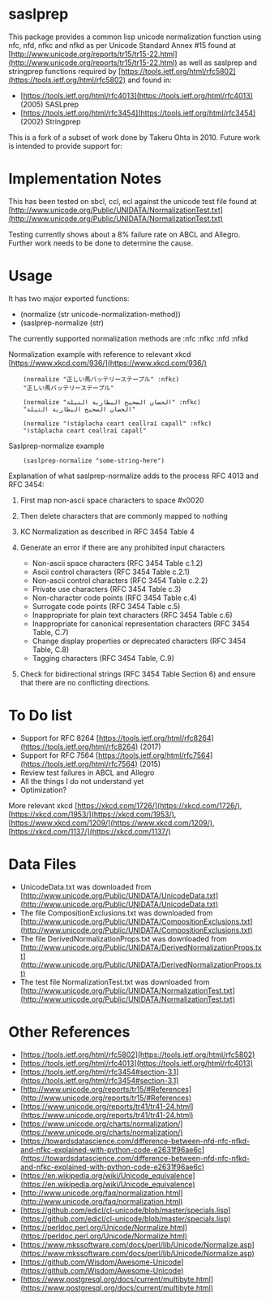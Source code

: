 # saslprep

This package provides a common lisp unicode normalization function using nfc, nfd, nfkc and nfkd as per Unicode Standard Annex #15 found at [http://www.unicode.org/reports/tr15/tr15-22.html](http://www.unicode.org/reports/tr15/tr15-22.html) as well as saslprep and stringprep functions required by  [https://tools.ietf.org/html/rfc5802](https://tools.ietf.org/html/rfc5802) and
found in:

  * [https://tools.ietf.org/html/rfc4013](https://tools.ietf.org/html/rfc4013) (2005) SASLprep
  * [https://tools.ietf.org/html/rfc3454](https://tools.ietf.org/html/rfc3454) (2002) Stringprep

This is a fork of a subset of work done by Takeru Ohta in 2010. Future work is intended to provide support for:

# Implementation Notes
This has been tested on sbcl, ccl, ecl against the unicode test file found at [http://www.unicode.org/Public/UNIDATA/NormalizationTest.txt](http://www.unicode.org/Public/UNIDATA/NormalizationTest.txt)

Testing currently shows about a 8% failure rate on ABCL and Allegro. Further work needs to be done to determine the cause.

# Usage
It has two major exported functions:

  * (normalize (str unicode-normalization-method))
  * (saslprep-normalize (str)

The currently supported normalization methods are :nfc :nfkc :nfd :nfkd

Normalization example with reference to relevant xkcd [https://www.xkcd.com/936/](https://www.xkcd.com/936/)

```common-lisp
    (normalize "正しい馬バッテリーステープル" :nfkc)
    "正しい馬バッテリーステープル"

    (normalize "الحصان الصحيح البطارية التيلة" :nfkc)
    "الحصان الصحيح البطارية التيلة"

    (normalize "اstáplacha ceart ceallraí capall" :nfkc)
    "اstáplacha ceart ceallraí capall"
```

Saslprep-normalize example
```common-lisp
    (saslprep-normalize "some-string-here")

```

Explanation of what saslprep-normalize adds to the process RFC 4013 and RFC 3454:

1. First map non-ascii space characters to space #x0020
2. Then delete characters that are commonly mapped to nothing
3. KC Normalization as described in RFC 3454 Table 4
4. Generate an error if there are any prohibited input characters

    * Non-ascii space characters (RFC 3454 Table c.1.2)
    * Ascii control characters (RFC 3454 Table c.2.1)
    * Non-ascii control characters (RFC 3454 Table c.2.2)
    * Private use characters (RFC 3454 Table c.3)
    * Non-character code points (RFC 3454 Table c.4)
    * Surrogate code points (RFC 3454 Table c.5)
    * Inappropriate for plain text characters (RFC 3454 Table c.6)
    * Inappropriate for canonical representation characters (RFC 3454 Table, C.7)
    * Change display properties or deprecated characters (RFC 3454 Table, C.8)
    * Tagging characters (RFC 3454 Table, C.9)

5. Check for bidirectional strings (RFC 3454 Table Section 6) and ensure that there are no conflicting directions.

# To Do list
  * Support for RFC 8264 [https://tools.ietf.org/html/rfc8264](https://tools.ietf.org/html/rfc8264) (2017)
  * Support for RFC 7564 [https://tools.ietf.org/html/rfc7564](https://tools.ietf.org/html/rfc7564) (2015)
  * Review test failures in ABCL and Allegro
  * All the things I do not understand yet
  * Optimization?

More relevant xkcd [https://xkcd.com/1726/](https://xkcd.com/1726/), [https://xkcd.com/1953/](https://xkcd.com/1953/), [https://www.xkcd.com/1209/](https://www.xkcd.com/1209/), [https://xkcd.com/1137/](https://xkcd.com/1137/)

# Data Files
  * UnicodeData.txt was downloaded from [http://www.unicode.org/Public/UNIDATA/UnicodeData.txt](http://www.unicode.org/Public/UNIDATA/UnicodeData.txt)
  * The file CompositionExclusions.txt was downloaded from [http://www.unicode.org/Public/UNIDATA/CompositionExclusions.txt](http://www.unicode.org/Public/UNIDATA/CompositionExclusions.txt)
  * The file DerivedNormalizationProps.txt was downloaded from [http://www.unicode.org/Public/UNIDATA/DerivedNormalizationProps.txt](http://www.unicode.org/Public/UNIDATA/DerivedNormalizationProps.txt)
  * The test file NormalizationTest.txt was downloaded from [http://www.unicode.org/Public/UNIDATA/NormalizationTest.txt](http://www.unicode.org/Public/UNIDATA/NormalizationTest.txt)

# Other References
  * [https://tools.ietf.org/html/rfc5802](https://tools.ietf.org/html/rfc5802)
  * [https://tools.ietf.org/html/rfc4013](https://tools.ietf.org/html/rfc4013)
  * [https://tools.ietf.org/html/rfc3454#section-3.1](https://tools.ietf.org/html/rfc3454#section-3.1)
  * [http://www.unicode.org/reports/tr15/#References](http://www.unicode.org/reports/tr15/#References)
  * [https://www.unicode.org/reports/tr41/tr41-24.html](https://www.unicode.org/reports/tr41/tr41-24.html)
  * [https://www.unicode.org/charts/normalization/](https://www.unicode.org/charts/normalization/)
  * [https://towardsdatascience.com/difference-between-nfd-nfc-nfkd-and-nfkc-explained-with-python-code-e2631f96ae6c](https://towardsdatascience.com/difference-between-nfd-nfc-nfkd-and-nfkc-explained-with-python-code-e2631f96ae6c)
  * [https://en.wikipedia.org/wiki/Unicode_equivalence](https://en.wikipedia.org/wiki/Unicode_equivalence)
  * [http://www.unicode.org/faq/normalization.html](http://www.unicode.org/faq/normalization.html)
  * [https://github.com/edicl/cl-unicode/blob/master/specials.lisp](https://github.com/edicl/cl-unicode/blob/master/specials.lisp)
  * [https://perldoc.perl.org/Unicode/Normalize.html](https://perldoc.perl.org/Unicode/Normalize.html)
  * [https://www.mkssoftware.com/docs/perl/lib/Unicode/Normalize.asp](https://www.mkssoftware.com/docs/perl/lib/Unicode/Normalize.asp)
  * [https://github.com/Wisdom/Awesome-Unicode](https://github.com/Wisdom/Awesome-Unicode)
  * [https://www.postgresql.org/docs/current/multibyte.html](https://www.postgresql.org/docs/current/multibyte.html)
